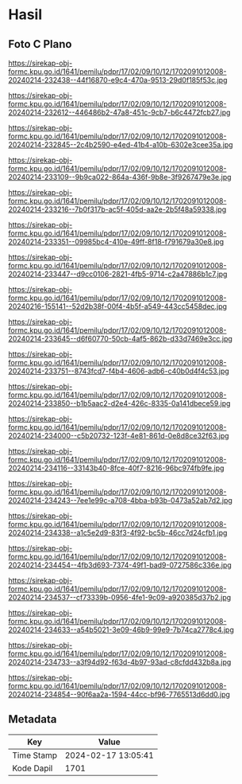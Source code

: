 # Hasil

## Foto C Plano

https://sirekap-obj-formc.kpu.go.id/1641/pemilu/pdpr/17/02/09/10/12/1702091012008-20240214-232438--44f16870-e9c4-470a-9513-29d0f185f53c.jpg

https://sirekap-obj-formc.kpu.go.id/1641/pemilu/pdpr/17/02/09/10/12/1702091012008-20240214-232612--446486b2-47a8-451c-9cb7-b6c4472fcb27.jpg

https://sirekap-obj-formc.kpu.go.id/1641/pemilu/pdpr/17/02/09/10/12/1702091012008-20240214-232845--2c4b2590-e4ed-41b4-a10b-6302e3cee35a.jpg

https://sirekap-obj-formc.kpu.go.id/1641/pemilu/pdpr/17/02/09/10/12/1702091012008-20240214-233109--9b9ca022-864a-436f-9b8e-3f9267479e3e.jpg

https://sirekap-obj-formc.kpu.go.id/1641/pemilu/pdpr/17/02/09/10/12/1702091012008-20240214-233216--7b0f317b-ac5f-405d-aa2e-2b5f48a59338.jpg

https://sirekap-obj-formc.kpu.go.id/1641/pemilu/pdpr/17/02/09/10/12/1702091012008-20240214-233351--09985bc4-410e-49ff-8f18-f791679a30e8.jpg

https://sirekap-obj-formc.kpu.go.id/1641/pemilu/pdpr/17/02/09/10/12/1702091012008-20240214-233447--d9cc0106-2821-4fb5-9714-c2a47886b1c7.jpg

https://sirekap-obj-formc.kpu.go.id/1641/pemilu/pdpr/17/02/09/10/12/1702091012008-20240216-155141--52d2b38f-00f4-4b5f-a549-443cc5458dec.jpg

https://sirekap-obj-formc.kpu.go.id/1641/pemilu/pdpr/17/02/09/10/12/1702091012008-20240214-233645--d6f60770-50cb-4af5-862b-d33d7469e3cc.jpg

https://sirekap-obj-formc.kpu.go.id/1641/pemilu/pdpr/17/02/09/10/12/1702091012008-20240214-233751--8743fcd7-f4b4-4606-adb6-c40b0d4f4c53.jpg

https://sirekap-obj-formc.kpu.go.id/1641/pemilu/pdpr/17/02/09/10/12/1702091012008-20240214-233850--b1b5aac2-d2e4-426c-8335-0a141dbece59.jpg

https://sirekap-obj-formc.kpu.go.id/1641/pemilu/pdpr/17/02/09/10/12/1702091012008-20240214-234000--c5b20732-123f-4e81-861d-0e8d8ce32f63.jpg

https://sirekap-obj-formc.kpu.go.id/1641/pemilu/pdpr/17/02/09/10/12/1702091012008-20240214-234116--33143b40-8fce-40f7-8216-96bc974fb9fe.jpg

https://sirekap-obj-formc.kpu.go.id/1641/pemilu/pdpr/17/02/09/10/12/1702091012008-20240214-234243--7ee1e99c-a708-4bba-b93b-0473a52ab7d2.jpg

https://sirekap-obj-formc.kpu.go.id/1641/pemilu/pdpr/17/02/09/10/12/1702091012008-20240214-234338--a1c5e2d9-83f3-4f92-bc5b-46cc7d24cfb1.jpg

https://sirekap-obj-formc.kpu.go.id/1641/pemilu/pdpr/17/02/09/10/12/1702091012008-20240214-234454--4fb3d693-7374-49f1-bad9-0727586c336e.jpg

https://sirekap-obj-formc.kpu.go.id/1641/pemilu/pdpr/17/02/09/10/12/1702091012008-20240214-234537--cf73339b-0956-4fe1-9c09-a920385d37b2.jpg

https://sirekap-obj-formc.kpu.go.id/1641/pemilu/pdpr/17/02/09/10/12/1702091012008-20240214-234633--a54b5021-3e09-46b9-99e9-7b74ca2778c4.jpg

https://sirekap-obj-formc.kpu.go.id/1641/pemilu/pdpr/17/02/09/10/12/1702091012008-20240214-234733--a3f94d92-f63d-4b97-93ad-c8cfdd432b8a.jpg

https://sirekap-obj-formc.kpu.go.id/1641/pemilu/pdpr/17/02/09/10/12/1702091012008-20240214-234854--90f6aa2a-1594-44cc-bf96-7765513d6dd0.jpg


## Metadata

| Key        | Value               |
| ---------- | ------------------- |
| Time Stamp | 2024-02-17 13:05:41 |
| Kode Dapil | 1701                |



